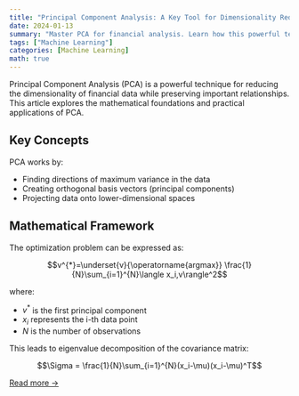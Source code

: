 ```yaml
---
title: "Principal Component Analysis: A Key Tool for Dimensionality Reduction"
date: 2024-01-13
summary: "Master PCA for financial analysis. Learn how this powerful technique can uncover hidden patterns in your data and improve your quantitative models."
tags: ["Machine Learning"]
categories: [Machine Learning]
math: true
---
```


Principal Component Analysis (PCA) is a powerful technique for reducing the dimensionality of financial data while preserving important relationships. This article explores the mathematical foundations and practical applications of PCA.

## Key Concepts

PCA works by:

- Finding directions of maximum variance in the data
- Creating orthogonal basis vectors (principal components)
- Projecting data onto lower-dimensional spaces

## Mathematical Framework

The optimization problem can be expressed as:

$$v^{*}=\underset{v}{\operatorname{argmax}} \frac{1}{N}\sum_{i=1}^{N}\langle x_i,v\rangle^2$$

where:

- $v^{*}$ is the first principal component
- $x_i$ represents the i-th data point
- $N$ is the number of observations

This leads to eigenvalue decomposition of the covariance matrix:

$$\Sigma = \frac{1}{N}\sum_{i=1}^{N}(x_i-\mu)(x_i-\mu)^T$$

[Read more →](https://github.com/SboneloMdluli/Financial-Engineering-Forum-Posts/blob/master/pca.ipynb)
